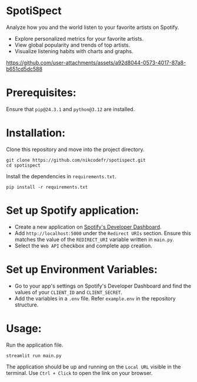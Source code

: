 # SpotiSpect
Analyze how you and the world listen to your favorite artists on Spotify.
- Explore personalized metrics for your favorite artists.
- View global popularity and trends of top artists.
- Visualize listening habits with charts and graphs.
  
https://github.com/user-attachments/assets/a92d8044-0573-4017-87a8-b651cd5dc588

# Prerequisites:
Ensure that `pip@24.3.1` and `python@3.12` are installed.

# Installation:
Clone this repository and move into the project directory.
```
git clone https://github.com/nikcodefr/spotispect.git
cd spotispect
```
Install the dependencies in `requirements.txt`.
```
pip install -r requirements.txt
```

# Set up Spotify application:
- Create a new application on [Spotify's Developer Dashboard](https://developer.spotify.com/dashboard).
- Add ```http://localhost:5000``` under the `Redirect URIs` section. Ensure this matches the value of the `REDIRECT_URI` variable written in `main.py`.
- Select the `Web API` checkbox and complete app creation.

# Set up Environment Variables:
- Go to your app's settings on Spotify's Developer Dashboard and find the values of your `CLIENT_ID` and `CLIENT_SECRET`.
- Add the variables in a `.env` file. Refer `example.env` in the repository structure.

# Usage:
Run the application file.
```
streamlit run main.py
```
The application should be up and running on the `Local URL` visible in the terminal. Use `Ctrl + Click` to open the link on your browser.
  




